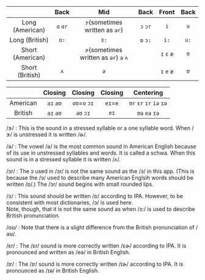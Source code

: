 
|                  | Back     | Mid                                      | Back     | Front        |  Back  |
|  :-:             | :-:      | :-:                                      | :-:      | :-:          |  :-:   | 
| Long  (American) | `ɑ` `ɑr` | `ɝ`(sometimes written as `ər`)           | `ɔ` `ɔr` | `i`          |  `u`   | 
| Long  (British)  | `ɑ:`     | `ɜ:`	                                 | `ɒ` `ɔ:` | `i:`         |  `u:`  | 
| Short (American) |          | `ɚ`(sometimes written as `ər`)   `ə` `ʌ` |	        | `ɪ`  `ɛ` `æ` |  `ʊ`   |
| Short (British)  | `ʌ`      | `ə`                                      |          | `ɪ`  `e` `æ` |  `ʊ`   |

|          | Closing    | Closing	     | Closing  | Centering                     |	  
| :-:      | :-:        | :-:            | :-:      | :-:                           |  
| American | `aɪ`  `aʊ` | `oʊ`=`o`  `ɔɪ` | `eɪ`=`e` | `ʊr`  `ɛr`    `ɪr`  `iə` `ɪə` |     
| British  | `aɪ`  `aʊ` | `əʊ`      `ɔɪ` | `eɪ`     | `ʊə`  `eə`    `ɪə`            | 


/ɝ/ : This is the sound in a stressed syllable or a one syllable word. When /ɝ/ is unstressed it is written /ɚ/.   
   

/ə/ : The vowel /ə/ is the most common sound in American English because of its use in unstressed syllables and words. It is called a schwa. When this sound is in a stressed syllable it is written /ʌ/.  


/ɔr/ : The ɔ used in /ɔr/ is not the same sound as the /ɔ/ in this app. (This is because the /ɔ/ used to describe many American Englsih words should be written /ɒ/.) The /ɔr/ sound begins with small rounded lips.    
  

/ɔ/ : This sound should be written /ɒ/ according to IPA. However, to be consistent with most dictionaries, /ɔ/ is used here.    
Note, though, that it is not the same sound as when /ɔ:/ is used to describe British pronunciation.    


/oʊ/ : Note that there is a slight difference from the British pronunciation of /əʊ/.   


/ɛr/ : The /ɛr/ sound is more correctly written /ɛɚ/ according to IPA. It is pronounced and written as /eə/ in British English.  


/ɪr/ : The /ɪr/ sound is more correctly written /ɪɚ/ according to IPA. It is pronounced as /ɪə/ in British English.   
